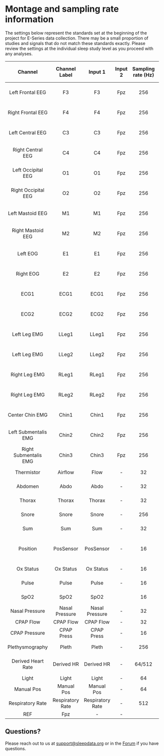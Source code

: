 # Montage and sampling rate information

The settings below represent the standards set at the beginning of the project for E-Series data collection. There may be a small proportion of studies and signals that do not match these standards exactly. Please review the settings at the individual sleep study level as you proceed with any analyses.

| Channel               | Channel Label    | Input 1          | Input 2 | Sampling rate (Hz) | Hardware filters (Hz)       | Sensor type                          |
|:---------------------:|:----------------:|:----------------:|:-------:|:------------------:|:---------------------------:|:------------------------------------:|
| Left Frontal EEG      | F3               | F3               | Fpz     | 256                | High Pass 0.16/Low Pass 105 | Gold cup electrode                   |
| Right Frontal EEG     | F4               | F4               | Fpz     | 256                | High Pass 0.16/Low Pass 105 | Gold cup electrode                   |
| Left Central EEG      | C3               | C3               | Fpz     | 256                | High Pass 0.16/Low Pass 105 | Gold cup electrode                   |
| Right Central EEG     | C4               | C4               | Fpz     | 256                | High Pass 0.16/Low Pass 105 | Gold cup electrode                   |
| Left Occipital EEG    | O1               | O1               | Fpz     | 256                | High Pass 0.16/Low Pass 105 | Gold cup electrode                   |
| Right Occipital EEG   | O2               | O2               | Fpz     | 256                | High Pass 0.16/Low Pass 105 | Gold cup electrode                   |
| Left Mastoid EEG      | M1               | M1               | Fpz     | 256                | High Pass 0.16/Low Pass 105 | Gold cup electrode                   |
| Right Mastoid EEG     | M2               | M2               | Fpz     | 256                | High Pass 0.16/Low Pass 105 | Gold cup electrode                   |
| Left EOG              | E1               | E1               | Fpz     | 256                | High Pass 0.16/Low Pass 105 | Gold cup electrode                   |
| Right EOG             | E2               | E2               | Fpz     | 256                | High Pass 0.16/Low Pass 105 | Gold cup electrode                   |
| ECG1                  | ECG1             | ECG1             | Fpz     | 256                | High Pass 0.16/Low Pass 105 | Ag/AgCl patch                        |
| ECG2                  | ECG2             | ECG2             | Fpz     | 256                | High Pass 0.16/Low Pass 105 | Ag/AgCl patch                        |
| Left Leg EMG          | LLeg1            | LLeg1            | Fpz     | 256                | High Pass 0.16/Low Pass 105 | Compumedics piezo leg leads          |
| Left Leg EMG          | LLeg2            | LLeg2            | Fpz     | 256                | High Pass 0.16/Low Pass 105 | Compumedics piezo leg leads          |
| Right Leg EMG         | RLeg1            | RLeg1            | Fpz     | 256                | High Pass 0.16/Low Pass 105 | Compumedics piezo leg leads          |
| Right Leg EMG         | RLeg2            | RLeg2            | Fpz     | 256                | High Pass 0.16/Low Pass 105 | Compumedics piezo leg leads          |
| Center Chin EMG       | Chin1            | Chin1            | Fpz     | 256                | High Pass 0.16/Low Pass 105 | Gold cup electrode                   |
| Left Submentalis EMG  | Chin2            | Chin2            | Fpz     | 256                | High Pass 0.16/Low Pass 105 | Gold cup electrode                   |
| Right Submentalis EMG | Chin3            | Chin3            | Fpz     | 256                | High Pass 0.16/Low Pass 105 | Gold cup electrode                   |
| Thermistor            | Airflow          | Flow             | -       | 32                 |                             | Compumedics thermistor               |
| Abdomen               | Abdo             | Abdo             | -       | 32                 |                             | Compumedics Summit IP RIP            |
| Thorax                | Thorax           | Thorax           | -       | 32                 |                             | Compumedics Summit IP RIP            |
| Snore                 | Snore            | Snore            | -       | 256                |                             | Compumedics snore mic                |
| Sum                   | Sum              | Sum              | -       | 32                 |                             | Compumedics Summit IP RIP            |
| Position              | PosSensor        | PosSensor        | -       | 16                 |                             | Compumedics external position sensor |
| Ox Status             | Ox Status        | Ox Status        | -       | 16                 |                             | Nonin 8000 sensor                    |
| Pulse                 | Pulse            | Pulse            | -       | 16                 |                             | Nonin 8000 sensor                    |
| SpO2                  | SpO2             | SpO2             |         | 16                 |                             | Nonin 8000 sensor                    |
| Nasal Pressure        | Nasal Pressure   | Nasal Pressure   | -       | 32                 |                             | Nasal cannula                        |
| CPAP Flow             | CPAP Flow        | CPAP Flow        | -       | 32                 |                             |                                      |
| CPAP Pressure         | CPAP Press       | CPAP Press       | -       | 16                 |                             |                                      |
| Plethysmography       | Pleth            | Pleth            | -       | 256                |                             | Nonin 8000 sensor                    |
| Derived Heart Rate    | Derived HR       | Derived HR       | -       | 64/512             |                             | Derived from ECG1 and ECG2           |
| Light                 | Light            | Light            | -       | 64                 |                             |                                      |
| Manual Pos            | Manual Pos       | Manual Pos       | -       | 64                 |                             |                                      |
| Respiratory Rate      | Respiratory Rate | Respiratory Rate | -       | 512                |                             |                                      |
| REF                   | Fpz              | -                | -       |                    |                             |                                      |


## Questions?

Please reach out to us at support@sleepdata.org or in the [Forum](https://sleepdata.org/forum) if you have questions.
